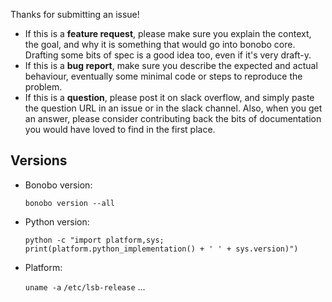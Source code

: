 Thanks for submitting an issue!

* If this is a **feature request**, please make sure you explain the context, the goal, and why it is something that
  would go into bonobo core. Drafting some bits of spec is a good idea too, even if it's very draft-y.
* If this is a **bug report**, make sure you describe the expected and actual behaviour, eventually some minimal
  code or steps to reproduce the problem.
* If this is a **question**, please post it on slack overflow, and simply paste the question URL in an issue or in
  the slack channel. Also, when you get an answer, please consider contributing back the bits of documentation you
  would have loved to find in the first place.

## Versions

* Bonobo version:

    `bonobo version --all`

* Python version:

    `python -c "import platform,sys; print(platform.python_implementation() + ' ' + sys.version)")`

* Platform:

    `uname -a`
    `/etc/lsb-release`
    ...
  
